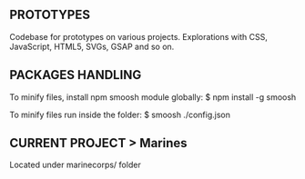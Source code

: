PROTOTYPES
-------------------------------------------------------------------------------
Codebase for prototypes on various projects. Explorations with CSS, JavaScript,
HTML5, SVGs, GSAP and so on.

PACKAGES HANDLING
-------------------------------------------------------------------------------
To minify files, install npm smoosh module globally:
$ npm install -g smoosh

To minify files run inside the folder:
$ smoosh ./config.json

CURRENT PROJECT > Marines
-------------------------------------------------------------------------------
Located under marinecorps/ folder
